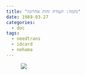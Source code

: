 ```yaml
---
title: "נחמה: תעודת זהות אחרונה"
date: 1989-03-27
categories:
  - doc
tags:
  - needtrans
  - idcard
  - nehama
---
```


<figure class="half">
    <a  href="/haskindocs/assets/images/1989-03-27-last-id.jpg">
    <img src="/haskindocs/assets/images/1989-03-27-last-id.jpg"></a>
</figure>

